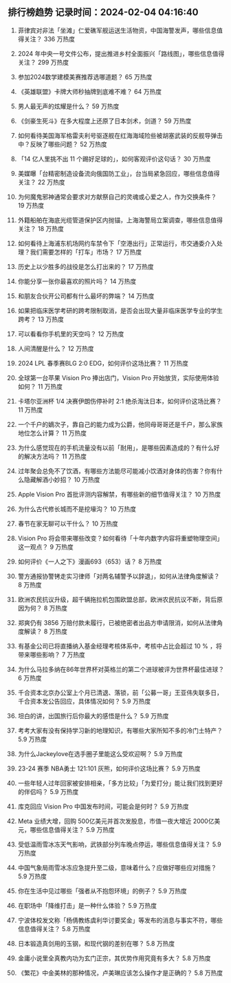 
## 排行榜趋势 记录时间：2024-02-04 04:16:40
  
  1. 菲律宾对非法「坐滩」仁爱礁军舰运送生活物资，中国海警发声，哪些信息值得关注？ 336 万热度
    
  2. 2024 年中央一号文件公布，提出推进乡村全面振兴「路线图」，哪些信息值得关注？ 299 万热度
    
  3. 参加2024数学建模美赛推荐选哪道题？ 65 万热度
    
  4. 《英雄联盟》卡牌大师秒抽牌到底难不难？ 64 万热度
    
  5. 男人最无声的炫耀是什么？ 59 万热度
    
  6. 《剑豪生死斗》在多大程度上还原了日本剑术，剑道？ 59 万热度
    
  7. 如何看待美国海军格雷夫利号驱逐舰在红海海域险些被胡塞武装的反舰导弹击中？反映了哪些问题？ 52 万热度
    
  8. 「14 亿人里挑不出 11 个踢好足球的」，如何客观评价这句话？ 30 万热度
    
  9. 美媒曝「台精密制造设备流向俄国防工业」，台当局紧急回应，哪些信息值得关注？ 22 万热度
    
  10. 为何魔鬼邪神通常会要求对方献祭自己的灵魂或心爱之人，作为交换条件？ 19 万热度
    
  11. 外籍船舶在海底光缆管道保护区内抛锚，上海海警局立案调查，哪些信息值得关注？ 18 万热度
    
  12. 如何看待上海浦东机场网约车禁令下「空港出行」正常运行，市交通委介入处理？我们需要怎样的「打车」市场？ 17 万热度
    
  13. 历史上以少胜多的战役是怎么打出来的？ 17 万热度
    
  14. 你能分享一张你最喜欢的照片吗？ 14 万热度
    
  15. 和朋友合伙开公司都有什么最坏的弊端？ 14 万热度
    
  16. 如果把临床医学考研的跨考限制取消，是否会出现大量非临床医学专业的学生跨考？ 13 万热度
    
  17. 可以看看你手机里的天空吗？ 12 万热度
    
  18. 人间清醒是什么？ 12 万热度
    
  19. 2024 LPL 春季赛BLG 2:0 EDG，如何评价这场比赛？ 11 万热度
    
  20. 全球第一台苹果 Vision Pro 捧出店门，Vision Pro 开始放货，实际使用体验如何？ 11 万热度
    
  21. 卡塔尔亚洲杯 1/4 决赛伊朗伤停补时 2:1 绝杀淘汰日本，如何评价这场比赛？ 11 万热度
    
  22. 一个千户的嫡次子，靠自己的能力成为公爵，他同母哥哥还是千户，那么家族地位怎么计算？ 11 万热度
    
  23. 为什么感觉现在的手机流量没有以前「耐用」，是哪些因素造成的？有什么好的解决方法吗？ 11 万热度
    
  24. 过年聚会总免不了饮酒，有哪些方法能尽可能减小饮酒对身体的伤害？你有什么隐藏解酒小妙招？ 10 万热度
    
  25. Apple Vision Pro 首批评测内容解禁，有哪些新的细节值得关注？ 10 万热度
    
  26. 为什么古代修长城而不是挖壕沟？ 10 万热度
    
  27. 春节在家无聊可以干什么？ 10 万热度
    
  28. Vision Pro 将会带来哪些改变？如何看待「十年内数字内容将重塑物理空间」这一观点？ 9 万热度
    
  29. 如何评价《一人之下》漫画693（653）话？ 8 万热度
    
  30. 警方通报协警铐走实习律师「对两名辅警予以辞退」，如何从法律角度解读？ 8 万热度
    
  31. 欧洲农民抗议升级，超千辆拖拉机包围欧盟总部，欧洲农民抗议不断，背后原因为何？ 8 万热度
    
  32. 郑爽仍有 3856 万赔付款未履行，已被绝密者出品方申请限消，如何从法律角度解读？ 8 万热度
    
  33. 有基金公司已将直播纳入基金经理考核体系中，考核中占比会超过 10 % ，将带来哪些影响？ 7 万热度
    
  34. 为什么马拉多纳在86年世界杯对英格兰的第二个进球被评为世界杯最佳进球？ 6 万热度
    
  35. 千合资本北京办公室上个月已清退、落锁，前「公募一哥」王亚伟失联多日，千合资本发公告回应，具体情况如何？ 5.9 万热度
    
  36. 坦白的讲，出国旅行后你最大的感悟是什么？ 5.9 万热度
    
  37. 考考大家有没有保持学习新的地理知识，有哪些大家所知不多的冷门土特产？ 5.9 万热度
    
  38. 为什么Jackeylove在选手圈子里能这么受欢迎啊？ 5.9 万热度
    
  39. 23-24 赛季 NBA勇士 121:101 灰熊，如何评价这场比赛？ 5.9 万热度
    
  40. 一些年轻人过年回家被安排相亲，「多方比较」「为爱打分」能让我们找到更好的伴侣吗？ 5.9 万热度
    
  41. 库克回应 Vision Pro 中国发布时间，可能会是何时？ 5.9 万热度
    
  42. Meta 业绩大增，回购 500亿美元并首次发股息，市值一夜大增近 2000亿美元，哪些信息值得关注？ 5.9 万热度
    
  43. 受低温雨雪冰冻天气影响，武铁部分列车晚点停运，哪些信息值得关注？ 5.9 万热度
    
  44. 中国气象局雨雪冰冻应急提升至二级，意味着什么？应做好哪些应对措施？ 5.9 万热度
    
  45. 你在生活中见过哪些「强者从不抱怨环境」的例子？ 5.9 万热度
    
  46. 在职场中「降维打击」是一种什么体验？ 5.9 万热度
    
  47. 宁波体校发文称「杨倩教练虞利华讨要奖金」等发布的消息与事实不符，哪些信息值得关注？ 5.8 万热度
    
  48. 日本锻造真剑用的玉钢，和现代钢的差别在哪？ 5.8 万热度
    
  49. 金庸小说里全真教内功为玄门正宗，其优势作用究竟有多大？ 5.8 万热度
    
  50. 《繁花》中金美林的那种情况，卢美琳应该怎么操作才是正确的？ 5.8 万热度
    